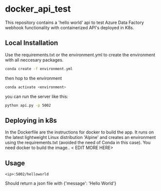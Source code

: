# docker_api_test
This repository contains a 'hello world' api to test Azure Data Factory webhook functionality with containerized API's deployed in K8s.

## Local Installation


Use the requirements.txt or the environment.yml to create the environment with all neccesary packages.

```bash
conda create -f environment.yml
```
then hop to the environment 
```bash
conda activate <environment>
```

you can run the server like this:
```bash
python api.py -p 5002
```

## Deploying in k8s
In the Dockerfile are the instructions for docker to build the app. It runs on the latest lightweight Linux distribution 'Alpine' and creates an environment using the requirements.txt (avoided the need of Conda in this case).
You need docker to build the image.. 
< EDIT MORE HERE>

## Usage

```webhook
<ip>:5002/helloworld
```
Should return a json file with {'message': 'Hello World'}
